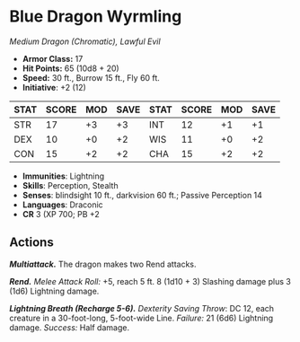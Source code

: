 # Blue Dragon Wyrmling

*Medium Dragon (Chromatic), Lawful Evil*

- **Armor Class:** 17
- **Hit Points:** 65 (10d8 + 20)
- **Speed:** 30 ft., Burrow 15 ft., Fly 60 ft.
- **Initiative**: +2 (12)

|STAT|SCORE|MOD|SAVE|STAT|SCORE|MOD|SAVE|
| --- | --- | --- | ---- |---| --- | --- | ---- |
| STR | 17 | +3 | +3 | INT | 12 | +1 | +1 |
| DEX | 10 | +0 | +2 | WIS | 11 | +0 | +2 |
| CON | 15 | +2 | +2 | CHA | 15 | +2 | +2 |

- **Immunities**: Lightning
- **Skills**: Perception, Stealth
- **Senses**: blindsight 10 ft., darkvision 60 ft.; Passive Perception 14
- **Languages**: Draconic
- **CR** 3 (XP 700; PB +2

## Actions

***Multiattack.*** The dragon makes two Rend attacks.

***Rend.*** *Melee Attack Roll:* +5, reach 5 ft. 8 (1d10 + 3) Slashing damage plus 3 (1d6) Lightning damage.

***Lightning Breath (Recharge 5-6).*** *Dexterity Saving Throw*: DC 12, each creature in a 30-foot-long, 5-foot-wide Line. *Failure:*  21 (6d6) Lightning damage. *Success:*  Half damage.

